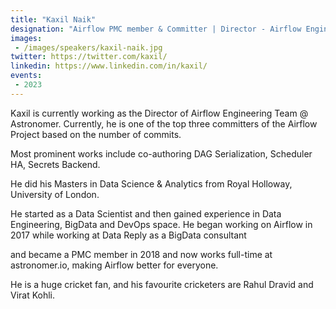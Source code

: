 ```yaml
---
title: "Kaxil Naik"
designation: "Airflow PMC member & Committer | Director - Airflow Engineering at Astronomer"
images:
 - /images/speakers/kaxil-naik.jpg
twitter: https://twitter.com/kaxil/
linkedin: https://www.linkedin.com/in/kaxil/
events:
 - 2023
---
```


Kaxil is currently working as the Director of Airflow Engineering Team @ Astronomer. Currently, he is one of the top three committers of the Airflow Project based on the number of commits. 



Most prominent works include co-authoring DAG Serialization, Scheduler HA, Secrets Backend.



He did his Masters in Data Science & Analytics from Royal Holloway, University of London.



He started as a Data Scientist and then gained experience in Data Engineering, BigData and DevOps space. He began working on Airflow in 2017 while working at Data Reply as a BigData consultant

and became a PMC member in 2018 and now works full-time at astronomer.io, making Airflow better for everyone. 



He is a huge cricket fan, and his favourite cricketers are Rahul Dravid and Virat Kohli.